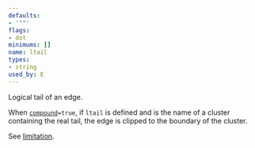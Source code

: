 ```yaml
---
defaults:
- '""'
flags:
- dot
minimums: []
name: ltail
types:
- string
used_by: E
---
```

Logical tail of an edge.

When [`compound`](#d:compound)`=true`, if `ltail` is defined and is the name
of a cluster containing the real tail, the edge is clipped to the boundary of
the cluster.

See [limitation](#h:undir_note).
